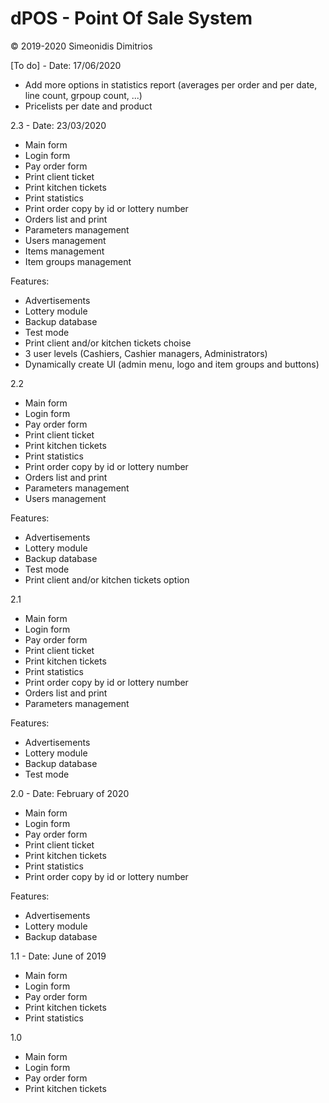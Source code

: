 # dPOS - Point Of Sale System

© 2019-2020 Simeonidis Dimitrios


[To do] - Date: 17/06/2020
- Add more options in statistics report (averages per order and per date, line count, grpoup count, ...)
- Pricelists per date and product

2.3 - Date: 23/03/2020
- Main form
- Login form
- Pay order form
- Print client ticket
- Print kitchen tickets
- Print statistics
- Print order copy by id or lottery number
- Orders list and print
- Parameters management
- Users management
- Items management
- Item groups management

Features:
- Advertisements
- Lottery module
- Backup database
- Test mode
- Print client and/or kitchen tickets choise
- 3 user levels (Cashiers, Cashier managers, Administrators)
- Dynamically create UI (admin menu, logo and item groups and buttons)


2.2
- Main form
- Login form
- Pay order form
- Print client ticket
- Print kitchen tickets
- Print statistics
- Print order copy by id or lottery number
- Orders list and print
- Parameters management
- Users management

Features:
- Advertisements
- Lottery module
- Backup database
- Test mode
- Print client and/or kitchen tickets option


2.1
- Main form
- Login form
- Pay order form
- Print client ticket
- Print kitchen tickets
- Print statistics
- Print order copy by id or lottery number
- Orders list and print
- Parameters management

Features:
- Advertisements
- Lottery module
- Backup database
- Test mode


2.0 - Date: February of 2020
- Main form
- Login form
- Pay order form
- Print client ticket
- Print kitchen tickets
- Print statistics
- Print order copy by id or lottery number

Features:
- Advertisements
- Lottery module
- Backup database


1.1 - Date: June of 2019
- Main form
- Login form
- Pay order form
- Print kitchen tickets
- Print statistics

1.0
- Main form
- Login form
- Pay order form
- Print kitchen tickets
